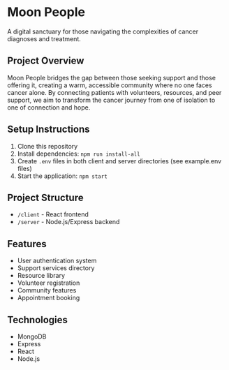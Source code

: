 # Moon People

A digital sanctuary for those navigating the complexities of cancer diagnoses and treatment.

## Project Overview

Moon People bridges the gap between those seeking support and those offering it, creating a warm, accessible community where no one faces cancer alone. By connecting patients with volunteers, resources, and peer support, we aim to transform the cancer journey from one of isolation to one of connection and hope.

## Setup Instructions

1. Clone this repository
2. Install dependencies: `npm run install-all`
3. Create `.env` files in both client and server directories (see example.env files)
4. Start the application: `npm start`

## Project Structure

- `/client` - React frontend
- `/server` - Node.js/Express backend

## Features

- User authentication system
- Support services directory
- Resource library
- Volunteer registration
- Community features
- Appointment booking

## Technologies

- MongoDB
- Express
- React
- Node.js

